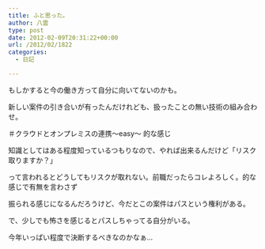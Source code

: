 ```yaml
---
title: ふと思った。
author: 八雲
type: post
date: 2012-02-09T20:31:22+00:00
url: /2012/02/1822
categories:
  - 日記

---
```

もしかすると今の働き方って自分に向いてないのかも。
  
新しい案件の引き合いが有ったんだけれども、扱ったことの無い技術の組み合わせ。
  
＃クラウドとオンプレミスの連携〜easy〜 的な感じ
  
知識としてはある程度知っているつもりなので、やれば出来るんだけど「リスク取りますか？」
  
って言われるとどうしてもリスクが取れない。前職だったらコレよろしく。的な感じで有無を言わさず
  
振られる感じになるんだろうけど、今だとこの案件はパスという権利がある。
  
で、少しでも怖さを感じるとパスしちゃってる自分がいる。

今年いっぱい程度で決断するべきなのかなぁ…